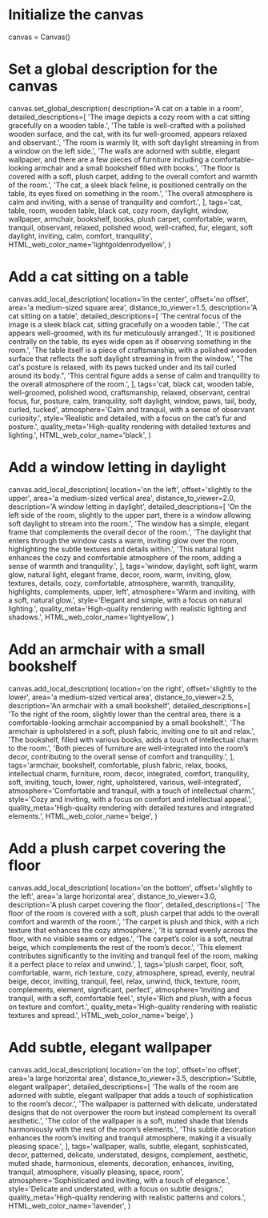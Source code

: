 # Initialize the canvas
canvas = Canvas()

# Set a global description for the canvas
canvas.set_global_description(
    description='A cat on a table in a room',
    detailed_descriptions=[
        'The image depicts a cozy room with a cat sitting gracefully on a wooden table.',
        'The table is well-crafted with a polished wooden surface, and the cat, with its fur well-groomed, appears relaxed and observant.',
        'The room is warmly lit, with soft daylight streaming in from a window on the left side.',
        'The walls are adorned with subtle, elegant wallpaper, and there are a few pieces of furniture including a comfortable-looking armchair and a small bookshelf filled with books.',
        'The floor is covered with a soft, plush carpet, adding to the overall comfort and warmth of the room.',
        'The cat, a sleek black feline, is positioned centrally on the table, its eyes fixed on something in the room.',
        'The overall atmosphere is calm and inviting, with a sense of tranquility and comfort.',
    ],
    tags='cat, table, room, wooden table, black cat, cozy room, daylight, window, wallpaper, armchair, bookshelf, books, plush carpet, comfortable, warm, tranquil, observant, relaxed, polished wood, well-crafted, fur, elegant, soft daylight, inviting, calm, comfort, tranquility',
    HTML_web_color_name='lightgoldenrodyellow',
)

# Add a cat sitting on a table
canvas.add_local_description(
    location='in the center',
    offset='no offset',
    area='a medium-sized square area',
    distance_to_viewer=1.5,
    description='A cat sitting on a table',
    detailed_descriptions=[
        'The central focus of the image is a sleek black cat, sitting gracefully on a wooden table.',
        'The cat appears well-groomed, with its fur meticulously arranged.',
        'It is positioned centrally on the table, its eyes wide open as if observing something in the room.',
        'The table itself is a piece of craftsmanship, with a polished wooden surface that reflects the soft daylight streaming in from the window.',
        "The cat's posture is relaxed, with its paws tucked under and its tail curled around its body.",
        'This central figure adds a sense of calm and tranquility to the overall atmosphere of the room.',
    ],
    tags='cat, black cat, wooden table, well-groomed, polished wood, craftsmanship, relaxed, observant, central focus, fur, posture, calm, tranquility, soft daylight, window, paws, tail, body, curled, tucked',
    atmosphere='Calm and tranquil, with a sense of observant curiosity.',
    style='Realistic and detailed, with a focus on the cat’s fur and posture.',
    quality_meta='High-quality rendering with detailed textures and lighting.',
    HTML_web_color_name='black',
)

# Add a window letting in daylight
canvas.add_local_description(
    location='on the left',
    offset='slightly to the upper',
    area='a medium-sized vertical area',
    distance_to_viewer=2.0,
    description='A window letting in daylight',
    detailed_descriptions=[
        'On the left side of the room, slightly to the upper part, there is a window allowing soft daylight to stream into the room.',
        'The window has a simple, elegant frame that complements the overall decor of the room.',
        'The daylight that enters through the window casts a warm, inviting glow over the room, highlighting the subtle textures and details within.',
        'This natural light enhances the cozy and comfortable atmosphere of the room, adding a sense of warmth and tranquility.',
    ],
    tags='window, daylight, soft light, warm glow, natural light, elegant frame, decor, room, warm, inviting, glow, textures, details, cozy, comfortable, atmosphere, warmth, tranquility, highlights, complements, upper, left',
    atmosphere='Warm and inviting, with a soft, natural glow.',
    style='Elegant and simple, with a focus on natural lighting.',
    quality_meta='High-quality rendering with realistic lighting and shadows.',
    HTML_web_color_name='lightyellow',
)

# Add an armchair with a small bookshelf
canvas.add_local_description(
    location='on the right',
    offset='slightly to the lower',
    area='a medium-sized vertical area',
    distance_to_viewer=2.5,
    description='An armchair with a small bookshelf',
    detailed_descriptions=[
        'To the right of the room, slightly lower than the central area, there is a comfortable-looking armchair accompanied by a small bookshelf.',
        'The armchair is upholstered in a soft, plush fabric, inviting one to sit and relax.',
        'The bookshelf, filled with various books, adds a touch of intellectual charm to the room.',
        'Both pieces of furniture are well-integrated into the room’s decor, contributing to the overall sense of comfort and tranquility.',
    ],
    tags='armchair, bookshelf, comfortable, plush fabric, relax, books, intellectual charm, furniture, room, decor, integrated, comfort, tranquility, soft, inviting, touch, lower, right, upholstered, various, well-integrated',
    atmosphere='Comfortable and tranquil, with a touch of intellectual charm.',
    style='Cozy and inviting, with a focus on comfort and intellectual appeal.',
    quality_meta='High-quality rendering with detailed textures and integrated elements.',
    HTML_web_color_name='beige',
)

# Add a plush carpet covering the floor
canvas.add_local_description(
    location='on the bottom',
    offset='slightly to the left',
    area='a large horizontal area',
    distance_to_viewer=3.0,
    description='A plush carpet covering the floor',
    detailed_descriptions=[
        'The floor of the room is covered with a soft, plush carpet that adds to the overall comfort and warmth of the room.',
        'The carpet is plush and thick, with a rich texture that enhances the cozy atmosphere.',
        'It is spread evenly across the floor, with no visible seams or edges.',
        'The carpet’s color is a soft, neutral beige, which complements the rest of the room’s decor.',
        'This element contributes significantly to the inviting and tranquil feel of the room, making it a perfect place to relax and unwind.',
    ],
    tags='plush carpet, floor, soft, comfortable, warm, rich texture, cozy, atmosphere, spread, evenly, neutral beige, decor, inviting, tranquil, feel, relax, unwind, thick, texture, room, complements, element, significant, perfect',
    atmosphere='Inviting and tranquil, with a soft, comfortable feel.',
    style='Rich and plush, with a focus on texture and comfort.',
    quality_meta='High-quality rendering with realistic textures and spread.',
    HTML_web_color_name='beige',
)

# Add subtle, elegant wallpaper
canvas.add_local_description(
    location='on the top',
    offset='no offset',
    area='a large horizontal area',
    distance_to_viewer=3.5,
    description='Subtle, elegant wallpaper',
    detailed_descriptions=[
        'The walls of the room are adorned with subtle, elegant wallpaper that adds a touch of sophistication to the room’s decor.',
        'The wallpaper is patterned with delicate, understated designs that do not overpower the room but instead complement its overall aesthetic.',
        'The color of the wallpaper is a soft, muted shade that blends harmoniously with the rest of the room’s elements.',
        'This subtle decoration enhances the room’s inviting and tranquil atmosphere, making it a visually pleasing space.',
    ],
    tags='wallpaper, walls, subtle, elegant, sophisticated, decor, patterned, delicate, understated, designs, complement, aesthetic, muted shade, harmonious, elements, decoration, enhances, inviting, tranquil, atmosphere, visually pleasing, space, room',
    atmosphere='Sophisticated and inviting, with a touch of elegance.',
    style='Delicate and understated, with a focus on subtle designs.',
    quality_meta='High-quality rendering with realistic patterns and colors.',
    HTML_web_color_name='lavender',
)